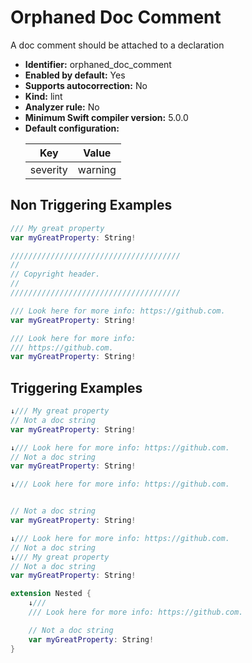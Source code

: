 # Orphaned Doc Comment

A doc comment should be attached to a declaration

* **Identifier:** orphaned_doc_comment
* **Enabled by default:** Yes
* **Supports autocorrection:** No
* **Kind:** lint
* **Analyzer rule:** No
* **Minimum Swift compiler version:** 5.0.0
* **Default configuration:**
  <table>
  <thead>
  <tr><th>Key</th><th>Value</th></tr>
  </thead>
  <tbody>
  <tr>
  <td>
  severity
  </td>
  <td>
  warning
  </td>
  </tr>
  </tbody>
  </table>

## Non Triggering Examples

```swift
/// My great property
var myGreatProperty: String!
```

```swift
//////////////////////////////////////
//
// Copyright header.
//
//////////////////////////////////////
```

```swift
/// Look here for more info: https://github.com.
var myGreatProperty: String!
```

```swift
/// Look here for more info:
/// https://github.com.
var myGreatProperty: String!
```

## Triggering Examples

```swift
↓/// My great property
// Not a doc string
var myGreatProperty: String!
```

```swift
↓/// Look here for more info: https://github.com.
// Not a doc string
var myGreatProperty: String!
```

```swift
↓/// Look here for more info: https://github.com.


// Not a doc string
var myGreatProperty: String!
```

```swift
↓/// Look here for more info: https://github.com.
// Not a doc string
↓/// My great property
// Not a doc string
var myGreatProperty: String!
```

```swift
extension Nested {
    ↓///
    /// Look here for more info: https://github.com.

    // Not a doc string
    var myGreatProperty: String!
}
```